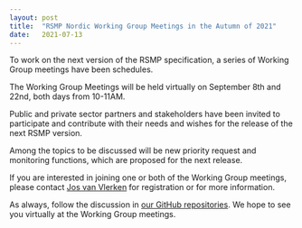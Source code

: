 ```yaml
---
layout: post
title:  "RSMP Nordic Working Group Meetings in the Autumn of 2021"
date:   2021-07-13
---
```


 To work on the next version of the RSMP specification, a series of Working Group meetings have been schedules.

The Working Group Meetings will be held virtually on September 8th and 22nd, both days from 10-11AM.

Public and private sector partners and stakeholders have been invited to participate and contribute with their needs and wishes for the release of the next RSMP version.

Among the topics to be discussed will be new priority request and monitoring functions, which are proposed for the next release.

If you are interested in joining one or both of the Working Group meetings, please contact [Jos van Vlerken](mailto:cz9y@kk.dk) for registration or for more information.

As always, follow the discussion in [our GitHub repositories](https://github.com/rsmp-nordic). We hope to see you virtually at the Working Group meetings.